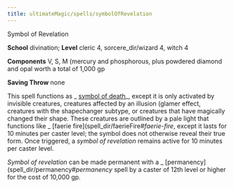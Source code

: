 ```yaml
---
title: ultimateMagic/spells/symbolOfRevelation
---
```

Symbol of Revelation

**School** divination; **Level** cleric 4, sorcere_dir/wizard 4, witch 4

**Components** V, S, M (mercury and phosphorous, plus powdered diamond and opal worth a total of 1,000 gp

**Saving Throw** none

This spell functions as _ [symbol of death](spell_dir/symbolOfDeath#_symbol-of-death)_, except it is only activated by invisible creatures, creatures affected by an illusion (glamer effect, creatures with the shapechanger subtype, or creatures that have magically changed their shape. These creatures are outlined by a pale light that functions like _ [faerie fire](spell_dir/faerieFire#_faerie-fire_, except it lasts for 10 minutes per caster level; the symbol does not otherwise reveal their true form. Once triggered, a _symbol of revelation_ remains active for 10 minutes per caster level.

_Symbol of revelation_ can be made permanent with a _ [permanency](spell_dir/permanency#_permanency_ spell by a caster of 12th level or higher for the cost of 10,000 gp.

